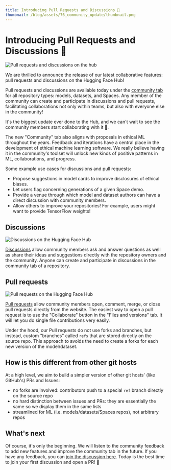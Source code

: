 ```yaml
---
title: Introducing Pull Requests and Discussions 🥳
thumbnail: /blog/assets/76_community_update/thumbnail.png
---
```


# Introducing Pull Requests and Discussions 🥳

![Pull requests and discussions on the hub](https://res.cloudinary.com/picturesbase/image/upload/q_auto/v1653479595/Frame_30_mmccj0.jpg)

We are thrilled to announce the release of our latest collaborative features: pull requests and discussions on the Hugging Face Hub!

Pull requests and discussions are available today under the [community tab](https://huggingface.co/gpt2/discussions) for all repository types: models, datasets, and Spaces. Any member of the community can create and participate in discussions and pull requests, facilitating collaborations not only within teams, but also with everyone else in the community!

It's the biggest update ever done to the Hub, and we can't wait to see the community members start collaborating with it 🤩.

The new "Community" tab also aligns with proposals in ethical ML throughout the years. Feedback and iterations have a central place in the development of ethical machine learning software. We really believe having it in the community's toolset will unlock new kinds of positive patterns in ML, collaborations, and progress.

Some example use cases for discussions and pull requests:

- Propose suggestions in model cards to improve disclosures of ethical biases.
- Let users flag concerning generations of a given Space demo.
- Provide a venue through which model and dataset authors can have a direct discussion with community members.
- Allow others to improve your repositories! For example, users might want to provide TensorFlow weights!

## Discussions

![Discussions on the Hugging Face Hub](https://res.cloudinary.com/picturesbase/image/upload/v1653480977/image_9_ccvwj3.jpg)

[Discussions](https://huggingface.co/gpt2/discussions?type=discussion) allow community members ask and answer questions as well as share their ideas and suggestions directly with the repository owners and the community. Anyone can create and participate in discussions in the community tab of a repository.

## Pull requests

![Pull requests on the Hugging Face Hub](https://res.cloudinary.com/picturesbase/image/upload/v1653480977/image_10_hdy9kv.jpg)

[Pull requests](https://huggingface.co/gpt2/discussions?type=pull_request) allow community members open, comment, merge, or close pull requests directly from the website. The easiest way to open a pull request is to use the "Collaborate" button in the "Files and versions" tab. It will let you do single file contributions very easily.

Under the hood, our Pull requests do not use forks and branches, but instead, custom "branches" called `refs` that are stored directly on the source repo. This approach to avoids the need to create a forks for each new version of the model/dataset.

## How is this different from other git hosts

At a high level, we aim to build a simpler version of other git hosts' (like GitHub's) PRs and Issues:

- no forks are involved: contributors push to a special `ref` branch directly on the source repo
- no hard distinction between issues and PRs: they are essentially the same so we display them in the same lists
- streamlined for ML (i.e. models/datasets/Spaces repos), not arbitrary repos

## What's next

Of course, it's only the beginning. We will listen to the community feedback to add new features and improve the community tab in the future. If you have any feedback, you can [join the discussion here](https://huggingface.co/spaces/huggingface/HuggingDiscussions/discussions/1). Today is the best time to join your first discussion and open a PR! 🤗
